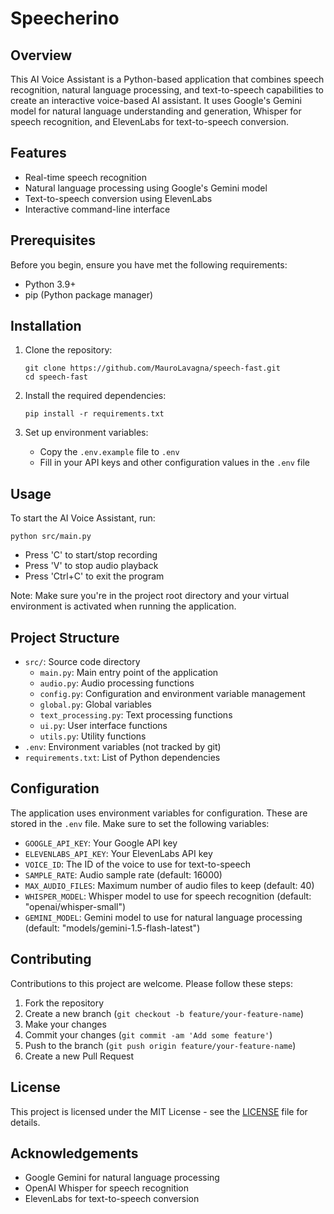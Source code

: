 # Speecherino
 
## Overview

This AI Voice Assistant is a Python-based application that combines speech recognition, natural language processing, and text-to-speech capabilities to create an interactive voice-based AI assistant. It uses Google's Gemini model for natural language understanding and generation, Whisper for speech recognition, and ElevenLabs for text-to-speech conversion.

## Features

- Real-time speech recognition
- Natural language processing using Google's Gemini model
- Text-to-speech conversion using ElevenLabs
- Interactive command-line interface

## Prerequisites

Before you begin, ensure you have met the following requirements:

- Python 3.9+
- pip (Python package manager)

## Installation

1. Clone the repository:
   ```
   git clone https://github.com/MauroLavagna/speech-fast.git
   cd speech-fast
   ``` 

2. Install the required dependencies:
   ```
   pip install -r requirements.txt
   ```

3. Set up environment variables:
   - Copy the `.env.example` file to `.env`
   - Fill in your API keys and other configuration values in the `.env` file

## Usage

To start the AI Voice Assistant, run:

```
python src/main.py
```

- Press 'C' to start/stop recording
- Press 'V' to stop audio playback
- Press 'Ctrl+C' to exit the program

Note: Make sure you're in the project root directory and your virtual environment is activated when running the application.

## Project Structure

- `src/`: Source code directory
  - `main.py`: Main entry point of the application
  - `audio.py`: Audio processing functions
  - `config.py`: Configuration and environment variable management
  - `global.py`: Global variables
  - `text_processing.py`: Text processing functions
  - `ui.py`: User interface functions
  - `utils.py`: Utility functions
- `.env`: Environment variables (not tracked by git)
- `requirements.txt`: List of Python dependencies

## Configuration

The application uses environment variables for configuration. These are stored in the `.env` file. Make sure to set the following variables:

- `GOOGLE_API_KEY`: Your Google API key
- `ELEVENLABS_API_KEY`: Your ElevenLabs API key
- `VOICE_ID`: The ID of the voice to use for text-to-speech
- `SAMPLE_RATE`: Audio sample rate (default: 16000)
- `MAX_AUDIO_FILES`: Maximum number of audio files to keep (default: 40)
- `WHISPER_MODEL`: Whisper model to use for speech recognition (default: "openai/whisper-small")
- `GEMINI_MODEL`: Gemini model to use for natural language processing (default: "models/gemini-1.5-flash-latest")

## Contributing

Contributions to this project are welcome. Please follow these steps:

1. Fork the repository
2. Create a new branch (`git checkout -b feature/your-feature-name`)
3. Make your changes
4. Commit your changes (`git commit -am 'Add some feature'`)
5. Push to the branch (`git push origin feature/your-feature-name`)
6. Create a new Pull Request

## License

This project is licensed under the MIT License - see the [LICENSE](LICENSE) file for details.

## Acknowledgements

- Google Gemini for natural language processing
- OpenAI Whisper for speech recognition
- ElevenLabs for text-to-speech conversion
